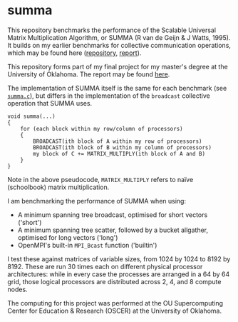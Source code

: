 # summa

This repository benchmarks the performance of the Scalable Universal Matrix Multiplication Algorithm, or SUMMA (R van de Geijn & J Watts, 1995). It builds on my earlier benchmarks for collective communication operations, which may be found here ([repository](https://github.com/const-sambird/collectives), [report](https://sambird.org/reports/collective_comm.pdf)).

This repository forms part of my final project for my master's degree at the University of Oklahoma. The report may be found [here](https://sambird.org/reports/summa.pdf).

The implementation of SUMMA itself is the same for each benchmark (see [`summa.c`](./summa.c)), but differs in the implementation of the `broadcast` collective operation that SUMMA uses.

```
void summa(...)
{
    for (each block within my row/column of processors)
    {
        BROADCAST(ith block of A within my row of processors)
        BROADCAST(ith block of B within my column of processors)
        my block of C += MATRIX_MULTIPLY(ith block of A and B)
    }
}
```

Note in the above pseudocode, `MATRIX_MULTIPLY` refers to naïve (schoolbook) matrix multiplication.

I am benchmarking the performance of SUMMA when using:

* A minimum spanning tree broadcast, optimised for short vectors ('short')
* A minimum spanning tree scatter, followed by a bucket allgather, optimised for long vectors ('long')
* OpenMPI's built-in `MPI_Bcast` function ('builtin')

I test these against matrices of variable sizes, from 1024 by 1024 to 8192 by 8192. These are run 30 times each on different physical processor architectures: while in every case the processes are arranged in a 64 by 64 grid, those logical processors are distributed across 2, 4, and 8 compute nodes.

The computing for this project was performed at the OU Supercomputing Center for Education & Research (OSCER) at the University of Oklahoma.

